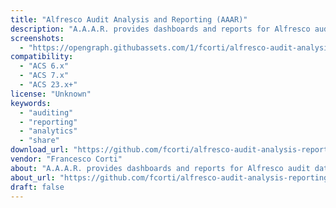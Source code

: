 ```yaml
---
title: "Alfresco Audit Analysis and Reporting (AAAR)"
description: "A.A.A.R. provides dashboards and reports for Alfresco audit data."
screenshots:
  - "https://opengraph.githubassets.com/1/fcorti/alfresco-audit-analysis-reporting"
compatibility:
  - "ACS 6.x"
  - "ACS 7.x"
  - "ACS 23.x+"
license: "Unknown"
keywords:
  - "auditing"
  - "reporting"
  - "analytics"
  - "share"
download_url: "https://github.com/fcorti/alfresco-audit-analysis-reporting"
vendor: "Francesco Corti"
about: "A.A.A.R. provides dashboards and reports for Alfresco audit data."
about_url: "https://github.com/fcorti/alfresco-audit-analysis-reporting"
draft: false
---
```


